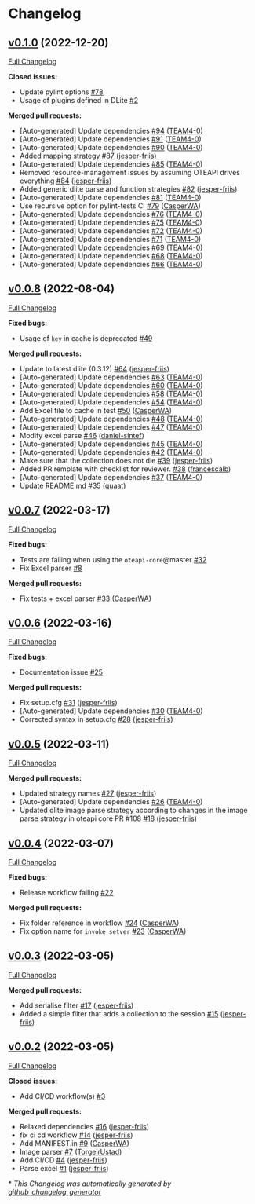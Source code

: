 # Changelog

## [v0.1.0](https://github.com/EMMC-ASBL/oteapi-dlite/tree/v0.1.0) (2022-12-20)

[Full Changelog](https://github.com/EMMC-ASBL/oteapi-dlite/compare/v0.0.8...v0.1.0)

**Closed issues:**

- Update pylint options [\#78](https://github.com/EMMC-ASBL/oteapi-dlite/issues/78)
- Usage of plugins defined in DLite [\#2](https://github.com/EMMC-ASBL/oteapi-dlite/issues/2)

**Merged pull requests:**

- \[Auto-generated\] Update dependencies [\#94](https://github.com/EMMC-ASBL/oteapi-dlite/pull/94) ([TEAM4-0](https://github.com/TEAM4-0))
- \[Auto-generated\] Update dependencies [\#91](https://github.com/EMMC-ASBL/oteapi-dlite/pull/91) ([TEAM4-0](https://github.com/TEAM4-0))
- \[Auto-generated\] Update dependencies [\#90](https://github.com/EMMC-ASBL/oteapi-dlite/pull/90) ([TEAM4-0](https://github.com/TEAM4-0))
- Added mapping strategy [\#87](https://github.com/EMMC-ASBL/oteapi-dlite/pull/87) ([jesper-friis](https://github.com/jesper-friis))
- \[Auto-generated\] Update dependencies [\#85](https://github.com/EMMC-ASBL/oteapi-dlite/pull/85) ([TEAM4-0](https://github.com/TEAM4-0))
- Removed resource-management issues by assuming OTEAPI drives everything [\#84](https://github.com/EMMC-ASBL/oteapi-dlite/pull/84) ([jesper-friis](https://github.com/jesper-friis))
- Added generic dlite parse and function strategies [\#82](https://github.com/EMMC-ASBL/oteapi-dlite/pull/82) ([jesper-friis](https://github.com/jesper-friis))
- \[Auto-generated\] Update dependencies [\#81](https://github.com/EMMC-ASBL/oteapi-dlite/pull/81) ([TEAM4-0](https://github.com/TEAM4-0))
- Use recursive option for pylint-tests CI [\#79](https://github.com/EMMC-ASBL/oteapi-dlite/pull/79) ([CasperWA](https://github.com/CasperWA))
- \[Auto-generated\] Update dependencies [\#76](https://github.com/EMMC-ASBL/oteapi-dlite/pull/76) ([TEAM4-0](https://github.com/TEAM4-0))
- \[Auto-generated\] Update dependencies [\#75](https://github.com/EMMC-ASBL/oteapi-dlite/pull/75) ([TEAM4-0](https://github.com/TEAM4-0))
- \[Auto-generated\] Update dependencies [\#72](https://github.com/EMMC-ASBL/oteapi-dlite/pull/72) ([TEAM4-0](https://github.com/TEAM4-0))
- \[Auto-generated\] Update dependencies [\#71](https://github.com/EMMC-ASBL/oteapi-dlite/pull/71) ([TEAM4-0](https://github.com/TEAM4-0))
- \[Auto-generated\] Update dependencies [\#69](https://github.com/EMMC-ASBL/oteapi-dlite/pull/69) ([TEAM4-0](https://github.com/TEAM4-0))
- \[Auto-generated\] Update dependencies [\#68](https://github.com/EMMC-ASBL/oteapi-dlite/pull/68) ([TEAM4-0](https://github.com/TEAM4-0))
- \[Auto-generated\] Update dependencies [\#66](https://github.com/EMMC-ASBL/oteapi-dlite/pull/66) ([TEAM4-0](https://github.com/TEAM4-0))

## [v0.0.8](https://github.com/EMMC-ASBL/oteapi-dlite/tree/v0.0.8) (2022-08-04)

[Full Changelog](https://github.com/EMMC-ASBL/oteapi-dlite/compare/v0.0.7...v0.0.8)

**Fixed bugs:**

- Usage of `key` in cache is deprecated [\#49](https://github.com/EMMC-ASBL/oteapi-dlite/issues/49)

**Merged pull requests:**

- Update to latest dlite \(0.3.12\) [\#64](https://github.com/EMMC-ASBL/oteapi-dlite/pull/64) ([jesper-friis](https://github.com/jesper-friis))
- \[Auto-generated\] Update dependencies [\#63](https://github.com/EMMC-ASBL/oteapi-dlite/pull/63) ([TEAM4-0](https://github.com/TEAM4-0))
- \[Auto-generated\] Update dependencies [\#60](https://github.com/EMMC-ASBL/oteapi-dlite/pull/60) ([TEAM4-0](https://github.com/TEAM4-0))
- \[Auto-generated\] Update dependencies [\#58](https://github.com/EMMC-ASBL/oteapi-dlite/pull/58) ([TEAM4-0](https://github.com/TEAM4-0))
- \[Auto-generated\] Update dependencies [\#54](https://github.com/EMMC-ASBL/oteapi-dlite/pull/54) ([TEAM4-0](https://github.com/TEAM4-0))
- Add Excel file to cache in test [\#50](https://github.com/EMMC-ASBL/oteapi-dlite/pull/50) ([CasperWA](https://github.com/CasperWA))
- \[Auto-generated\] Update dependencies [\#48](https://github.com/EMMC-ASBL/oteapi-dlite/pull/48) ([TEAM4-0](https://github.com/TEAM4-0))
- \[Auto-generated\] Update dependencies [\#47](https://github.com/EMMC-ASBL/oteapi-dlite/pull/47) ([TEAM4-0](https://github.com/TEAM4-0))
- Modify excel parse [\#46](https://github.com/EMMC-ASBL/oteapi-dlite/pull/46) ([daniel-sintef](https://github.com/daniel-sintef))
- \[Auto-generated\] Update dependencies [\#45](https://github.com/EMMC-ASBL/oteapi-dlite/pull/45) ([TEAM4-0](https://github.com/TEAM4-0))
- \[Auto-generated\] Update dependencies [\#42](https://github.com/EMMC-ASBL/oteapi-dlite/pull/42) ([TEAM4-0](https://github.com/TEAM4-0))
- Make sure that the collection does not die [\#39](https://github.com/EMMC-ASBL/oteapi-dlite/pull/39) ([jesper-friis](https://github.com/jesper-friis))
- Added PR remplate with checklist for reviewer. [\#38](https://github.com/EMMC-ASBL/oteapi-dlite/pull/38) ([francescalb](https://github.com/francescalb))
- \[Auto-generated\] Update dependencies [\#37](https://github.com/EMMC-ASBL/oteapi-dlite/pull/37) ([TEAM4-0](https://github.com/TEAM4-0))
- Update README.md [\#35](https://github.com/EMMC-ASBL/oteapi-dlite/pull/35) ([quaat](https://github.com/quaat))

## [v0.0.7](https://github.com/EMMC-ASBL/oteapi-dlite/tree/v0.0.7) (2022-03-17)

[Full Changelog](https://github.com/EMMC-ASBL/oteapi-dlite/compare/v0.0.6...v0.0.7)

**Fixed bugs:**

- Tests are failing when using the `oteapi-core`@master [\#32](https://github.com/EMMC-ASBL/oteapi-dlite/issues/32)
- Fix Excel parser [\#8](https://github.com/EMMC-ASBL/oteapi-dlite/issues/8)

**Merged pull requests:**

- Fix tests + excel parser [\#33](https://github.com/EMMC-ASBL/oteapi-dlite/pull/33) ([CasperWA](https://github.com/CasperWA))

## [v0.0.6](https://github.com/EMMC-ASBL/oteapi-dlite/tree/v0.0.6) (2022-03-16)

[Full Changelog](https://github.com/EMMC-ASBL/oteapi-dlite/compare/v0.0.5...v0.0.6)

**Fixed bugs:**

- Documentation issue [\#25](https://github.com/EMMC-ASBL/oteapi-dlite/issues/25)

**Merged pull requests:**

- Fix setup.cfg [\#31](https://github.com/EMMC-ASBL/oteapi-dlite/pull/31) ([jesper-friis](https://github.com/jesper-friis))
- \[Auto-generated\] Update dependencies [\#30](https://github.com/EMMC-ASBL/oteapi-dlite/pull/30) ([TEAM4-0](https://github.com/TEAM4-0))
- Corrected syntax in setup.cfg [\#28](https://github.com/EMMC-ASBL/oteapi-dlite/pull/28) ([jesper-friis](https://github.com/jesper-friis))

## [v0.0.5](https://github.com/EMMC-ASBL/oteapi-dlite/tree/v0.0.5) (2022-03-11)

[Full Changelog](https://github.com/EMMC-ASBL/oteapi-dlite/compare/v0.0.4...v0.0.5)

**Merged pull requests:**

- Updated strategy names [\#27](https://github.com/EMMC-ASBL/oteapi-dlite/pull/27) ([jesper-friis](https://github.com/jesper-friis))
- \[Auto-generated\] Update dependencies [\#26](https://github.com/EMMC-ASBL/oteapi-dlite/pull/26) ([TEAM4-0](https://github.com/TEAM4-0))
- Updated dlite image parse strategy according to changes in the image parse strategy in oteapi core PR \#108 [\#18](https://github.com/EMMC-ASBL/oteapi-dlite/pull/18) ([jesper-friis](https://github.com/jesper-friis))

## [v0.0.4](https://github.com/EMMC-ASBL/oteapi-dlite/tree/v0.0.4) (2022-03-07)

[Full Changelog](https://github.com/EMMC-ASBL/oteapi-dlite/compare/v0.0.3...v0.0.4)

**Fixed bugs:**

- Release workflow failing [\#22](https://github.com/EMMC-ASBL/oteapi-dlite/issues/22)

**Merged pull requests:**

- Fix folder reference in workflow [\#24](https://github.com/EMMC-ASBL/oteapi-dlite/pull/24) ([CasperWA](https://github.com/CasperWA))
- Fix option name for `invoke setver` [\#23](https://github.com/EMMC-ASBL/oteapi-dlite/pull/23) ([CasperWA](https://github.com/CasperWA))

## [v0.0.3](https://github.com/EMMC-ASBL/oteapi-dlite/tree/v0.0.3) (2022-03-05)

[Full Changelog](https://github.com/EMMC-ASBL/oteapi-dlite/compare/v0.0.2...v0.0.3)

**Merged pull requests:**

- Add serialise filter [\#17](https://github.com/EMMC-ASBL/oteapi-dlite/pull/17) ([jesper-friis](https://github.com/jesper-friis))
- Added a simple filter that adds a collection to the session [\#15](https://github.com/EMMC-ASBL/oteapi-dlite/pull/15) ([jesper-friis](https://github.com/jesper-friis))

## [v0.0.2](https://github.com/EMMC-ASBL/oteapi-dlite/tree/v0.0.2) (2022-03-05)

[Full Changelog](https://github.com/EMMC-ASBL/oteapi-dlite/compare/04843680b62d6bb3bc16e5ff644edbcc40892f31...v0.0.2)

**Closed issues:**

- Add CI/CD workflow\(s\) [\#3](https://github.com/EMMC-ASBL/oteapi-dlite/issues/3)

**Merged pull requests:**

- Relaxed dependencies [\#16](https://github.com/EMMC-ASBL/oteapi-dlite/pull/16) ([jesper-friis](https://github.com/jesper-friis))
- fix ci cd workflow [\#14](https://github.com/EMMC-ASBL/oteapi-dlite/pull/14) ([jesper-friis](https://github.com/jesper-friis))
- Add MANIFEST.in [\#9](https://github.com/EMMC-ASBL/oteapi-dlite/pull/9) ([CasperWA](https://github.com/CasperWA))
- Image parser [\#7](https://github.com/EMMC-ASBL/oteapi-dlite/pull/7) ([TorgeirUstad](https://github.com/TorgeirUstad))
- Add CI/CD  [\#4](https://github.com/EMMC-ASBL/oteapi-dlite/pull/4) ([jesper-friis](https://github.com/jesper-friis))
- Parse excel [\#1](https://github.com/EMMC-ASBL/oteapi-dlite/pull/1) ([jesper-friis](https://github.com/jesper-friis))



\* *This Changelog was automatically generated by [github_changelog_generator](https://github.com/github-changelog-generator/github-changelog-generator)*
